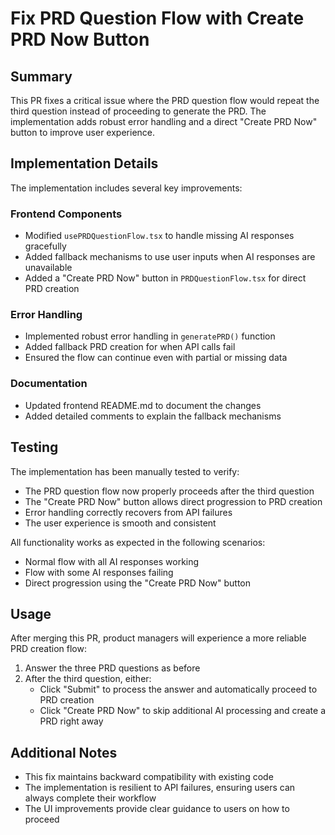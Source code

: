 # Fix PRD Question Flow with Create PRD Now Button

## Summary
This PR fixes a critical issue where the PRD question flow would repeat the third question instead of proceeding to generate the PRD. The implementation adds robust error handling and a direct "Create PRD Now" button to improve user experience.

## Implementation Details

The implementation includes several key improvements:

### Frontend Components
- Modified `usePRDQuestionFlow.tsx` to handle missing AI responses gracefully
- Added fallback mechanisms to use user inputs when AI responses are unavailable
- Added a "Create PRD Now" button in `PRDQuestionFlow.tsx` for direct PRD creation

### Error Handling
- Implemented robust error handling in `generatePRD()` function
- Added fallback PRD creation for when API calls fail
- Ensured the flow can continue even with partial or missing data

### Documentation
- Updated frontend README.md to document the changes
- Added detailed comments to explain the fallback mechanisms

## Testing

The implementation has been manually tested to verify:

- The PRD question flow now properly proceeds after the third question
- The "Create PRD Now" button allows direct progression to PRD creation
- Error handling correctly recovers from API failures
- The user experience is smooth and consistent

All functionality works as expected in the following scenarios:
- Normal flow with all AI responses working
- Flow with some AI responses failing
- Direct progression using the "Create PRD Now" button

## Usage

After merging this PR, product managers will experience a more reliable PRD creation flow:

1. Answer the three PRD questions as before
2. After the third question, either:
   - Click "Submit" to process the answer and automatically proceed to PRD creation
   - Click "Create PRD Now" to skip additional AI processing and create a PRD right away

## Additional Notes

- This fix maintains backward compatibility with existing code
- The implementation is resilient to API failures, ensuring users can always complete their workflow
- The UI improvements provide clear guidance to users on how to proceed
